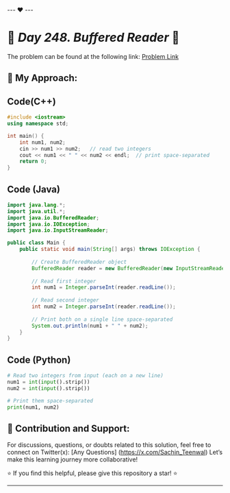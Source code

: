 --- ❤️ ---

# 🚀 _Day 248. Buffered Reader_ 🧠


The problem can be found at the following link: [Problem Link](https://www.interviewbit.com/problems/buffered-reader/)

## 🎯 **My Approach:**


## Code(C++)
```cpp
#include <iostream>
using namespace std;

int main() {
    int num1, num2;
    cin >> num1 >> num2;   // read two integers
    cout << num1 << " " << num2 << endl;  // print space-separated
    return 0;
}

```

## Code (Java)

```java
import java.lang.*;
import java.util.*;
import java.io.BufferedReader;
import java.io.IOException;
import java.io.InputStreamReader;

public class Main {
    public static void main(String[] args) throws IOException {
        
        // Create BufferedReader object
        BufferedReader reader = new BufferedReader(new InputStreamReader(System.in));
        
        // Read first integer
        int num1 = Integer.parseInt(reader.readLine());
        
        // Read second integer
        int num2 = Integer.parseInt(reader.readLine());
        
        // Print both on a single line space-separated
        System.out.println(num1 + " " + num2);
    }
}

```

## Code (Python)

```python
# Read two integers from input (each on a new line)
num1 = int(input().strip())
num2 = int(input().strip())

# Print them space-separated
print(num1, num2)

```



## 🎯 **Contribution and Support:**

For discussions, questions, or doubts related to this solution, feel free to connect on Twitter(x): [Any Questions] (https://x.com/Sachin_Teenwal) Let’s make this learning journey more collaborative!

⭐ If you find this helpful, please give this repository a star! ⭐

---
